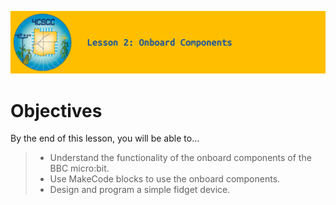 ![header-lesson-02](assets/header-lesson-02.png)

# Objectives

By the end of this lesson, you will be able to...

> - Understand the functionality of the onboard components of the BBC micro:bit.
> - Use MakeCode blocks to use the onboard components.
> - Design and program a simple fidget device.

